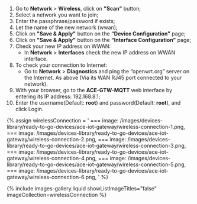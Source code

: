 1. Go to **Network** > **Wireless**, click on **"Scan"** button;
2. Select a network you want to join;
3. Enter the passphrase/password if exists;
4. Let the name of the new network (wwan);
5. Click on **"Save & Apply"** button on the **“Device Configuration”** page;
6. Click on **"Save & Apply"** button on the **“Interface Configuration”** page;
7. Check your new IP address on WWAN:
   - In **Network** > **Interfaces** check the new IP address on WWAN interface.
8. To check your connection to Internet:
   - Go to **Network** > **Diagnostics** and ping the “openwrt.org” server on the Internet. As above (Via its WAN RJ45 port 
            connected to your network).
9. With your browser, go to the **ACE-GTW-MQTT** web interface by entering its IP address: 192.168.8.1;
10. Enter the username(Default: **root**) and password(Default: **root**), and click Login.

{% assign wirelessConnection = '
    ===
        image: /images/devices-library/ready-to-go-devices/ace-iot-gateway/wireless-connection-1.png,
    ===
        image: /images/devices-library/ready-to-go-devices/ace-iot-gateway/wireless-connection-2.png,
	===
        image: /images/devices-library/ready-to-go-devices/ace-iot-gateway/wireless-connection-3.png,
    ===
        image: /images/devices-library/ready-to-go-devices/ace-iot-gateway/wireless-connection-4.png,
    ===
        image: /images/devices-library/ready-to-go-devices/ace-iot-gateway/wireless-connection-5.png,
    ===
        image: /images/devices-library/ready-to-go-devices/ace-iot-gateway/wireless-connection-6.png,
'
%}

{% include images-gallery.liquid showListImageTitles="false" imageCollection=wirelessConnection %}
